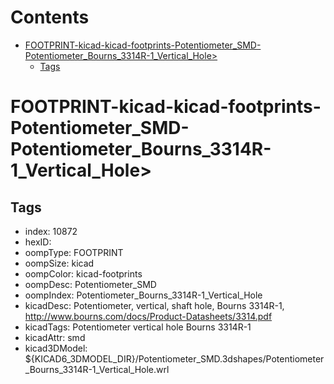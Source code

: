 



Contents
========

* [FOOTPRINT-kicad-kicad-footprints-Potentiometer_SMD-Potentiometer_Bourns_3314R-1_Vertical_Hole>](#footprint-kicad-kicad-footprints-potentiometer_smd-potentiometer_bourns_3314r-1_vertical_hole)
	* [Tags](#tags)

# FOOTPRINT-kicad-kicad-footprints-Potentiometer_SMD-Potentiometer_Bourns_3314R-1_Vertical_Hole>

## Tags

- index: 10872
- hexID: 
- oompType: FOOTPRINT
- oompSize: kicad
- oompColor: kicad-footprints
- oompDesc: Potentiometer_SMD
- oompIndex: Potentiometer_Bourns_3314R-1_Vertical_Hole
- kicadDesc: Potentiometer, vertical, shaft hole, Bourns 3314R-1, http://www.bourns.com/docs/Product-Datasheets/3314.pdf
- kicadTags: Potentiometer vertical hole Bourns 3314R-1
- kicadAttr: smd
- kicad3DModel: ${KICAD6_3DMODEL_DIR}/Potentiometer_SMD.3dshapes/Potentiometer_Bourns_3314R-1_Vertical_Hole.wrl
